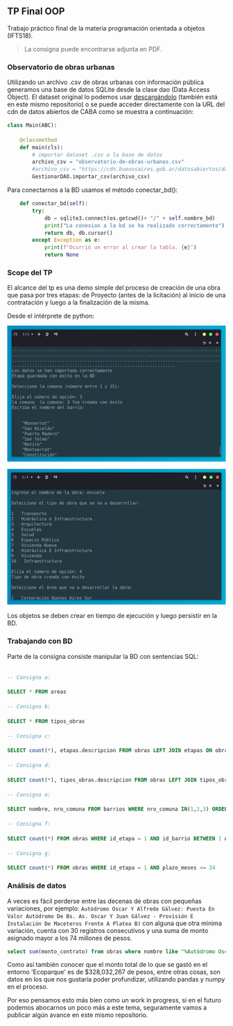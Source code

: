 ## TP Final OOP

Trabajo práctico final de la materia programación orientada a objetos (IFTS18).

> La consigna puede encontrarse adjunta en PDF.

### Observatorio de obras urbanas

Utilizando un archivo .csv de obras urbanas con información pública generamos una base de datos SQLite desde la clase dao (Data Access Object). El dataset original lo podemos usar [descargándolo](https://cdn.buenosaires.gob.ar/datosabiertos/datasets/secretaria-general-y-relaciones-internacionales/ba-obras/observatorio-de-obras-urbanas.csv) (también está en este mismo repositorio) o se puede acceder directamente con la URL del cdn de datos abiertos de CABA como se muestra a continuación:

```py
class Main(ABC):

    @classmethod
    def main(cls):
        # importar dataset .csv a la base de datos
        archivo_csv = "observatorio-de-obras-urbanas.csv"
        #archivo_csv = "https://cdn.buenosaires.gob.ar/datosabiertos/datasets/secretaria-general-y-relaciones-internacionales/ba-obras/observatorio-de-obras-urbanas.csv"
        GestionarDAO.importar_csv(archivo_csv)
```

Para conectarnos a la BD usamos el método conectar_bd():

```py
    def conectar_bd(self):
        try:
            db = sqlite3.connect(os.getcwd()+ "/" + self.nombre_bd)
            print("La conexion a la bd se ha realizado correctamente")
            return db, db.cursor()
        except Exception as e:
            print(f"Ocurrió un error al crear la tabla. {e}")
            return None
```

### Scope del TP

El alcance del tp es una demo simple del proceso de creación de una obra que pasa por tres etapas: de Proyecto (antes de la licitación) al inicio de una contratación y luego a la finalización de la misma.

Desde el intérprete de python:

![](./assets/img/screenshot-1.png)

![](./assets/img/screenshot-2.png)

Los objetos se deben crear en tiempo de ejecución y luego persistir en la BD.

### Trabajando con BD

Parte de la consigna consiste manipular la BD con sentencias SQL:

```sql

-- Consigna a:

SELECT * FROM areas

-- Consigna b:

SELECT * FROM tipos_obras

-- Consigna c:

SELECT count(*), etapas.descripcion FROM obras LEFT JOIN etapas ON obras.id_etapa = etapas.id GROUP BY id_etapa

-- Consigna d:

SELECT count(*), tipos_obras.descripcion FROM obras LEFT JOIN tipos_obras ON obras.id_tipo_obra = tipos_obras.id GROUP BY id_tipo_obra

-- Consigna e:

SELECT nombre, nro_comuna FROM barrios WHERE nro_comuna IN(1,2,3) ORDER BY nro_comuna

-- Consigna f:

SELECT count(*) FROM obras WHERE id_etapa = 1 AND id_barrio BETWEEN 1 AND 9

-- Consigna g:

SELECT count(*) FROM obras WHERE id_etapa = 1 AND plazo_meses <= 24

```

### Análisis de datos

A veces es fácil perderse entre las decenas de obras con pequeñas variaciones, por ejemplo: `Autódromo Oscar Y Alfredo Gálvez: Puesta En Valor Autódromo De Bs. As. Oscar Y Juan Gálvez - Provisión E Instalación De Maceteros Frente A Platea B)` con alguna que otra mínima variación, cuenta con 30 registros consecutivos y una suma de monto asignado mayor a los 74 millones de pesos.

```sql
select sum(monto_contrato) from obras where nombre like "%Autódromo Oscar Y Alfredo%"
```

Como así también conocer que el monto total de lo que se gastó en el entorno 'Ecoparque' es de $328,032,267 de pesos, entre otras cosas, son datos en los que nos gustaría poder profundizar, utilizando pandas y numpy en el proceso.

Por eso pensamos esto más bien como un work in progress, si en el futuro podemos abocarnos un poco más a este tema, seguramente vamos a publicar algún avance en este mismo repositorio.